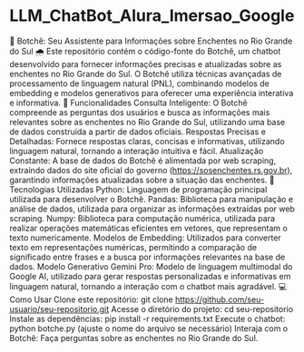 # LLM_ChatBot_Alura_Imersao_Google

🤖 Botchê: Seu Assistente para Informações sobre Enchentes no Rio Grande do Sul 🌧️
Este repositório contém o código-fonte do Botchê, um chatbot desenvolvido para fornecer informações precisas e atualizadas sobre as enchentes no Rio Grande do Sul. O Botchê utiliza técnicas avançadas de processamento de linguagem natural (PNL), combinando modelos de embedding e modelos generativos para oferecer uma experiência interativa e informativa.
🚀 Funcionalidades
Consulta Inteligente: O Botchê compreende as perguntas dos usuários e busca as informações mais relevantes sobre as enchentes no Rio Grande do Sul, utilizando uma base de dados construída a partir de dados oficiais.
Respostas Precisas e Detalhadas: Fornece respostas claras, concisas e informativas, utilizando linguagem natural, tornando a interação intuitiva e fácil.
Atualização Constante: A base de dados do Botchê é alimentada por web scraping, extraindo dados do site oficial do governo (https://sosenchentes.rs.gov.br), garantindo informações atualizadas sobre a situação das enchentes.
🧰 Tecnologias Utilizadas
Python: Linguagem de programação principal utilizada para desenvolver o Botchê.
Pandas: Biblioteca para manipulação e análise de dados, utilizada para organizar as informações extraídas por web scraping.
Numpy: Biblioteca para computação numérica, utilizada para realizar operações matemáticas eficientes em vetores, que representam o texto numericamente.
Modelos de Embedding: Utilizados para converter texto em representações numéricas, permitindo a comparação de significado entre frases e a busca por informações relevantes na base de dados.
Modelo Generativo Gemini Pro: Modelo de linguagem multimodal do Google AI, utilizado para gerar respostas personalizadas e informativas em linguagem natural, tornando a interação com o chatbot mais agradável.
💻 Como Usar
Clone este repositório: git clone https://github.com/seu-usuario/seu-repositorio.git
Acesse o diretório do projeto: cd seu-repositorio
Instale as dependências: pip install -r requirements.txt
Execute o chatbot: python botche.py (ajuste o nome do arquivo se necessário)
Interaja com o Botchê: Faça perguntas sobre as enchentes no Rio Grande do Sul.
